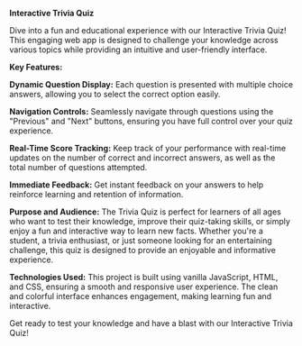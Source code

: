 **Interactive Trivia Quiz**

Dive into a fun and educational experience with our Interactive Trivia Quiz! This engaging web app is designed to challenge your knowledge across various topics while providing an intuitive and user-friendly interface.

**Key Features:**

**Dynamic Question Display:** Each question is presented with multiple choice answers, allowing you to select the correct option easily.

**Navigation Controls:** Seamlessly navigate through questions using the "Previous" and "Next" buttons, ensuring you have full control over your quiz experience.

**Real-Time Score Tracking:** Keep track of your performance with real-time updates on the number of correct and incorrect answers, as well as the total number of questions attempted.

**Immediate Feedback:** Get instant feedback on your answers to help reinforce learning and retention of information.

**Purpose and Audience:**
The Trivia Quiz is perfect for learners of all ages who want to test their knowledge, improve their quiz-taking skills, or simply enjoy a fun and interactive way to learn new facts. Whether you're a student, a trivia enthusiast, or just someone looking for an entertaining challenge, this quiz is designed to provide an enjoyable and informative experience.

**Technologies Used:**
This project is built using vanilla JavaScript, HTML, and CSS, ensuring a smooth and responsive user experience. The clean and colorful interface enhances engagement, making learning fun and interactive.

Get ready to test your knowledge and have a blast with our Interactive Trivia Quiz!
